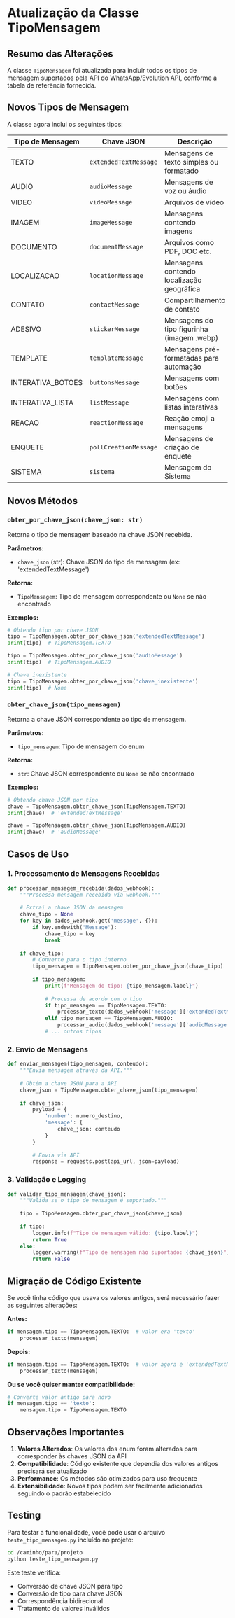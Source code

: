 # Atualização da Classe TipoMensagem

## Resumo das Alterações

A classe `TipoMensagem` foi atualizada para incluir todos os tipos de mensagem suportados pela API do WhatsApp/Evolution API, conforme a tabela de referência fornecida.

## Novos Tipos de Mensagem

A classe agora inclui os seguintes tipos:

| Tipo de Mensagem | Chave JSON | Descrição |
|------------------|------------|-----------|
| TEXTO | `extendedTextMessage` | Mensagens de texto simples ou formatado |
| AUDIO | `audioMessage` | Mensagens de voz ou áudio |
| VIDEO | `videoMessage` | Arquivos de vídeo |
| IMAGEM | `imageMessage` | Mensagens contendo imagens |
| DOCUMENTO | `documentMessage` | Arquivos como PDF, DOC etc. |
| LOCALIZACAO | `locationMessage` | Mensagens contendo localização geográfica |
| CONTATO | `contactMessage` | Compartilhamento de contato |
| ADESIVO | `stickerMessage` | Mensagens do tipo figurinha (imagem .webp) |
| TEMPLATE | `templateMessage` | Mensagens pré-formatadas para automação |
| INTERATIVA_BOTOES | `buttonsMessage` | Mensagens com botões |
| INTERATIVA_LISTA | `listMessage` | Mensagens com listas interativas |
| REACAO | `reactionMessage` | Reação emoji a mensagens |
| ENQUETE | `pollCreationMessage` | Mensagens de criação de enquete |
| SISTEMA | `sistema` | Mensagem do Sistema |

## Novos Métodos

### `obter_por_chave_json(chave_json: str)`

Retorna o tipo de mensagem baseado na chave JSON recebida.

**Parâmetros:**
- `chave_json` (str): Chave JSON do tipo de mensagem (ex: 'extendedTextMessage')

**Retorna:**
- `TipoMensagem`: Tipo de mensagem correspondente ou `None` se não encontrado

**Exemplos:**
```python
# Obtendo tipo por chave JSON
tipo = TipoMensagem.obter_por_chave_json('extendedTextMessage')
print(tipo)  # TipoMensagem.TEXTO

tipo = TipoMensagem.obter_por_chave_json('audioMessage')
print(tipo)  # TipoMensagem.AUDIO

# Chave inexistente
tipo = TipoMensagem.obter_por_chave_json('chave_inexistente')
print(tipo)  # None
```

### `obter_chave_json(tipo_mensagem)`

Retorna a chave JSON correspondente ao tipo de mensagem.

**Parâmetros:**
- `tipo_mensagem`: Tipo de mensagem do enum

**Retorna:**
- `str`: Chave JSON correspondente ou `None` se não encontrado

**Exemplos:**
```python
# Obtendo chave JSON por tipo
chave = TipoMensagem.obter_chave_json(TipoMensagem.TEXTO)
print(chave)  # 'extendedTextMessage'

chave = TipoMensagem.obter_chave_json(TipoMensagem.AUDIO)
print(chave)  # 'audioMessage'
```

## Casos de Uso

### 1. Processamento de Mensagens Recebidas

```python
def processar_mensagem_recebida(dados_webhook):
    """Processa mensagem recebida via webhook."""
    
    # Extrai a chave JSON da mensagem
    chave_tipo = None
    for key in dados_webhook.get('message', {}):
        if key.endswith('Message'):
            chave_tipo = key
            break
    
    if chave_tipo:
        # Converte para o tipo interno
        tipo_mensagem = TipoMensagem.obter_por_chave_json(chave_tipo)
        
        if tipo_mensagem:
            print(f"Mensagem do tipo: {tipo_mensagem.label}")
            
            # Processa de acordo com o tipo
            if tipo_mensagem == TipoMensagem.TEXTO:
                processar_texto(dados_webhook['message']['extendedTextMessage'])
            elif tipo_mensagem == TipoMensagem.AUDIO:
                processar_audio(dados_webhook['message']['audioMessage'])
            # ... outros tipos
```

### 2. Envio de Mensagens

```python
def enviar_mensagem(tipo_mensagem, conteudo):
    """Envia mensagem através da API."""
    
    # Obtém a chave JSON para a API
    chave_json = TipoMensagem.obter_chave_json(tipo_mensagem)
    
    if chave_json:
        payload = {
            'number': numero_destino,
            'message': {
                chave_json: conteudo
            }
        }
        
        # Envia via API
        response = requests.post(api_url, json=payload)
```

### 3. Validação e Logging

```python
def validar_tipo_mensagem(chave_json):
    """Valida se o tipo de mensagem é suportado."""
    
    tipo = TipoMensagem.obter_por_chave_json(chave_json)
    
    if tipo:
        logger.info(f"Tipo de mensagem válido: {tipo.label}")
        return True
    else:
        logger.warning(f"Tipo de mensagem não suportado: {chave_json}")
        return False
```

## Migração de Código Existente

Se você tinha código que usava os valores antigos, será necessário fazer as seguintes alterações:

**Antes:**
```python
if mensagem.tipo == TipoMensagem.TEXTO:  # valor era 'texto'
    processar_texto(mensagem)
```

**Depois:**
```python
if mensagem.tipo == TipoMensagem.TEXTO:  # valor agora é 'extendedTextMessage'
    processar_texto(mensagem)
```

**Ou se você quiser manter compatibilidade:**
```python
# Converte valor antigo para novo
if mensagem.tipo == 'texto':
    mensagem.tipo = TipoMensagem.TEXTO
```

## Observações Importantes

1. **Valores Alterados**: Os valores dos enum foram alterados para corresponder às chaves JSON da API
2. **Compatibilidade**: Código existente que dependia dos valores antigos precisará ser atualizado
3. **Performance**: Os métodos são otimizados para uso frequente
4. **Extensibilidade**: Novos tipos podem ser facilmente adicionados seguindo o padrão estabelecido

## Testing

Para testar a funcionalidade, você pode usar o arquivo `teste_tipo_mensagem.py` incluído no projeto:

```bash
cd /caminho/para/projeto
python teste_tipo_mensagem.py
```

Este teste verifica:
- Conversão de chave JSON para tipo
- Conversão de tipo para chave JSON  
- Correspondência bidirecional
- Tratamento de valores inválidos
